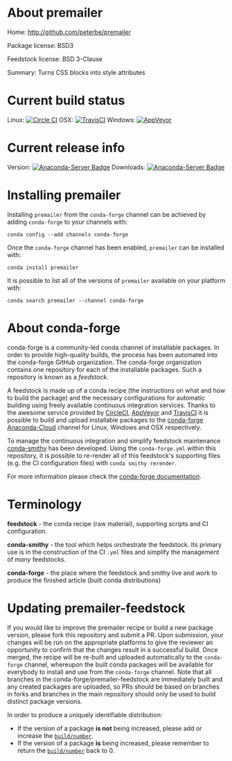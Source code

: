 About premailer
===============

Home: http://github.com/peterbe/premailer

Package license: BSD3

Feedstock license: BSD 3-Clause

Summary: Turns CSS blocks into style attributes



Current build status
====================

Linux: [![Circle CI](https://circleci.com/gh/conda-forge/premailer-feedstock.svg?style=shield)](https://circleci.com/gh/conda-forge/premailer-feedstock)
OSX: [![TravisCI](https://travis-ci.org/conda-forge/premailer-feedstock.svg?branch=master)](https://travis-ci.org/conda-forge/premailer-feedstock)
Windows: [![AppVeyor](https://ci.appveyor.com/api/projects/status/github/conda-forge/premailer-feedstock?svg=True)](https://ci.appveyor.com/project/conda-forge/premailer-feedstock/branch/master)

Current release info
====================
Version: [![Anaconda-Server Badge](https://anaconda.org/conda-forge/premailer/badges/version.svg)](https://anaconda.org/conda-forge/premailer)
Downloads: [![Anaconda-Server Badge](https://anaconda.org/conda-forge/premailer/badges/downloads.svg)](https://anaconda.org/conda-forge/premailer)

Installing premailer
====================

Installing `premailer` from the `conda-forge` channel can be achieved by adding `conda-forge` to your channels with:

```
conda config --add channels conda-forge
```

Once the `conda-forge` channel has been enabled, `premailer` can be installed with:

```
conda install premailer
```

It is possible to list all of the versions of `premailer` available on your platform with:

```
conda search premailer --channel conda-forge
```


About conda-forge
=================

conda-forge is a community-led conda channel of installable packages.
In order to provide high-quality builds, the process has been automated into the
conda-forge GitHub organization. The conda-forge organization contains one repository
for each of the installable packages. Such a repository is known as a *feedstock*.

A feedstock is made up of a conda recipe (the instructions on what and how to build
the package) and the necessary configurations for automatic building using freely
available continuous integration services. Thanks to the awesome service provided by
[CircleCI](https://circleci.com/), [AppVeyor](http://www.appveyor.com/)
and [TravisCI](https://travis-ci.org/) it is possible to build and upload installable
packages to the [conda-forge](https://anaconda.org/conda-forge)
[Anaconda-Cloud](http://docs.anaconda.org/) channel for Linux, Windows and OSX respectively.

To manage the continuous integration and simplify feedstock maintenance
[conda-smithy](http://github.com/conda-forge/conda-smithy) has been developed.
Using the ``conda-forge.yml`` within this repository, it is possible to re-render all of
this feedstock's supporting files (e.g. the CI configuration files) with ``conda smithy rerender``.

For more information please check the [conda-forge documentation](https://conda-forge.org/docs/).

Terminology
===========

**feedstock** - the conda recipe (raw material), supporting scripts and CI configuration.

**conda-smithy** - the tool which helps orchestrate the feedstock.
                   Its primary use is in the construction of the CI ``.yml`` files
                   and simplify the management of *many* feedstocks.

**conda-forge** - the place where the feedstock and smithy live and work to
                  produce the finished article (built conda distributions)


Updating premailer-feedstock
============================

If you would like to improve the premailer recipe or build a new
package version, please fork this repository and submit a PR. Upon submission,
your changes will be run on the appropriate platforms to give the reviewer an
opportunity to confirm that the changes result in a successful build. Once
merged, the recipe will be re-built and uploaded automatically to the
`conda-forge` channel, whereupon the built conda packages will be available for
everybody to install and use from the `conda-forge` channel.
Note that all branches in the conda-forge/premailer-feedstock are
immediately built and any created packages are uploaded, so PRs should be based
on branches in forks and branches in the main repository should only be used to
build distinct package versions.

In order to produce a uniquely identifiable distribution:
 * If the version of a package **is not** being increased, please add or increase
   the [``build/number``](http://conda.pydata.org/docs/building/meta-yaml.html#build-number-and-string).
 * If the version of a package **is** being increased, please remember to return
   the [``build/number``](http://conda.pydata.org/docs/building/meta-yaml.html#build-number-and-string)
   back to 0.
